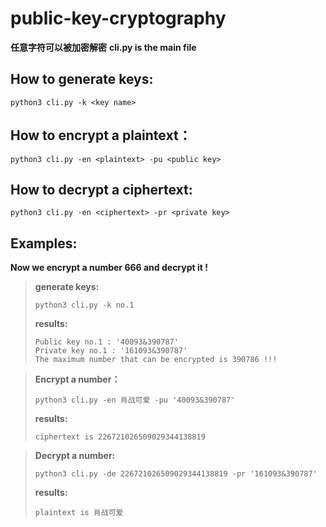 # public-key-cryptography
**任意字符可以被加密解密**
**cli.py is the main file**

## How to generate keys:
```
python3 cli.py -k <key name>
```
## How to encrypt a plaintext：
```
python3 cli.py -en <plaintext> -pu <public key>
```
## How to decrypt a ciphertext:
```
python3 cli.py -en <ciphertext> -pr <private key>
```
## Examples:
**Now we encrypt a number 666 and decrypt it !**
> **generate keys:**
>```
>python3 cli.py -k no.1
>```
> **results:**
>```
>Public key no.1 : '40093&390787'
>Private key no.1 : '161093&390787'
>The maximum number that can be encrypted is 390786 !!!
>```

> **Encrypt a number：**
>```
>python3 cli.py -en 肖战可爱 -pu '40093&390787'
>```
> **results:**
>```
>ciphertext is 226721026509029344138819
>```

> **Decrypt a number:**
>```
>python3 cli.py -de 226721026509029344138819 -pr '161093&390787'
>```
> **results:**
>```
>plaintext is 肖战可爱
>```
